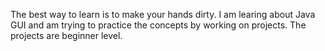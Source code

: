 The best way to learn is to make your hands dirty. I am learing about Java GUI and am trying to practice the concepts by working on projects. The projects are beginner level.

